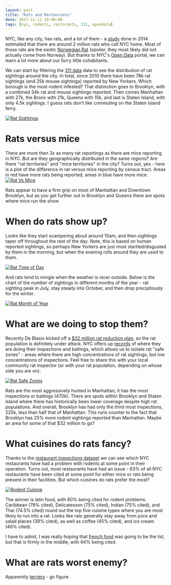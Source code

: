 ```yaml
---
layout: post
title: "Rats and Restaurants"
date: 2017-11-11 18:00:00
tags: [nyc, rodents, resturants, 311, opendata]
---
```

NYC, like any city, has rats, and a lot of them - a [study](http://onlinelibrary.wiley.com/doi/10.1111/j.1740-9713.2014.00764.x/abstract) done in 2014 estimated that there are around 2 million rats who call NYC home.  Most of those rats are the exotic [Norwegian Rat](https://en.wikipedia.org/wiki/Brown_rat) (spoiler, they most likely did not actually come from Norway).  But thanks to NYC's [Open Data](https://opendata.cityofnewyork.us/) portal, we can learn a lot more about our furry little cohabitants.


We can start by filtering the [311 data](https://data.cityofnewyork.us/Social-Services/311-Service-Requests-from-2010-to-Present/erm2-nwe9) data to see the distribution of rat sightings around the city.  In total, since 2010 there have been 78k rat sightings (and 25k mouse sightings) reported by New Yorkers.  Which borough is the most rodent infested?  That distinction goes to Brooklyn, with a combined 34k rat and mouse sightings reported.  Then comes Manhattan with 27k, the Bronx with 21k, Queens with 15k, and last is Staten Island, with only 4.5k sightings.  I guess rats don't like commuting on the Staten Island ferry.

[![Rat Sightings]({{site.url}}/assets/Rodents.RatSightings.png)]({{site.url}}/assets/Rodents.RatSightings.png) 
 

# Rats versus mice
There are more then 3x as many rat reportings as there are mice reporting in NYC.  But are they geographically distributed in the same regions?  Are there "rat territories" and "mice territories" in the city?  Turns out, yes - here is a plot of the difference in rat versus mice reporting by census tract.  Areas in red have more rats being reported, areas in blue have more mice.
[![Rat Vs Mice]({{site.url}}/assets/Rodents.RatVsMice.png)]({{site.url}}/assets/Rodents.RatVsMice.png)

Rats appear to have a firm grip on most of Manhattan and Downtown Brooklyn, but as you get further out in Brooklyn and Queens there are spots where mice run the show.

# When do rats show up?
Looks like they start scampering about around 10am, and then sightings taper off throughout the rest of the day.  Note, this is based on human reported sightings, so perhaps New Yorkers are just most startled/disgusted by them in the morning, but when the evening rolls around they are used to them.

[![Rat Time of Day]({{site.url}}/assets/Rodents.RatTimeOfDay.png)]({{site.url}}/assets/Rodents.RatTimeOfDay.png)

And rats tend to mingle when the weather is nicer outside.  Below is the chart of the number of sightings in different months of the year - rat sighting peak in July, stay steady into October, and then drop precipitously for the winter.

[![Rat Month of Year]({{site.url}}/assets/Rodents.RatMonthOfYear.png)]({{site.url}}/assets/Rodents.RatMonthOfYear.png)

# What are we doing to stop them?
Recently De Blasio kicked off a [$32 million rat reduction plan](http://www1.nyc.gov/office-of-the-mayor/news/472-17/de-blasio-administration-32-million-neighborhood-rat-reduction-plan#/0), so the rat population is definitely under attack.  NYC offers up [records](https://data.cityofnewyork.us/Health/Rodent-Inspection/p937-wjvj) of where they are doing their inspections and baitings, which allows us to isolate rat "safe zones" - areas where there are high concentrations of rat sightings, but low concentrations of inspections.  Feel free to share this with your local community rat inspector (or with your rat population, depending on whose side you are on):

[![Rat Safe Zones]({{site.url}}/assets/Rodents.RatSafeZones.png)]({{site.url}}/assets/Rodents.RatSafeZones.png)

Rats are the most aggressively hunted in Manhattan; it has the most inspections or baitings (470k).  There are spots within Brooklyn and Staten Island where there has historically been lower coverage despite high rat populations.  And overall, Brooklyn has had only the third most inspections, 225k, less than half that of Manhattan.  This runs counter to the fact that Brooklyn has 25% more rodent sightings reported than Manhattan.  Maybe an area for some of that $32 million to go?

# What cuisines do rats fancy?
Thanks to the [restaurant inspections dataset](https://data.cityofnewyork.us/Health/DOHMH-New-York-City-Restaurant-Inspection-Results/xx67-kt59/data) we can see which NYC restaurants have had a problem with rodents at some point in their operation.  Turns out, most restaurants have had an issue - 63% of all NYC restaurants have been cited at some point for either mice or rats being present in their facilities.  But which cuisines do rats prefer the most?

[![Rodent Cuisine]({{site.url}}/assets/Rodents.Cuisine.png)]({{site.url}}/assets/Rodents.Cuisine.png)

The winner is latin food, with 80% being cited for rodent problems.  Caribbean (79% cited), Delicatessen (75% cited), Indian (75% cited), and Thai (74.5% cited) round out the top five cuisine types where you are most likely to run into a rat.  Looks like rats generally stay away from juice and salad places (39% cited), as well as coffee (45% cited), and ice cream (46% cited).  

I have to admit, I was really hoping that [french food](https://en.wikipedia.org/wiki/Ratatouille_(film)) was going to be the list, but that is firmly in the middle, with 64% being cited.
 
# What are rats worst enemy?
Apparently [terriers](http://gothamist.com/2016/01/09/graphic_video_nyers_go_on_dog_hunts.php) - go figure.

